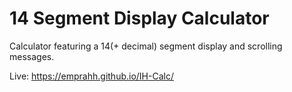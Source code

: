 # 14 Segment Display Calculator

Calculator featuring a 14(+ decimal) segment display and scrolling messages.


Live: https://emprahh.github.io/IH-Calc/

